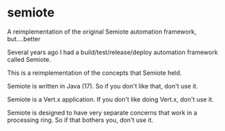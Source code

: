 # semiote
A reimplementation of the original Semiote automation framework, but....better

Several years ago I had a build/test/release/deploy automation framework called Semiote.

This is a reimplementation of the concepts that Semiote held.


Semiote is written in Java (17).  So if you don't like that, don't use it.

Semiote is a Vert.x application.  If you don't like doing Vert.x, don't use it.

Semiote is designed to have very separate concerns that work in a processing ring.  So if that bothers you, don't use it.


